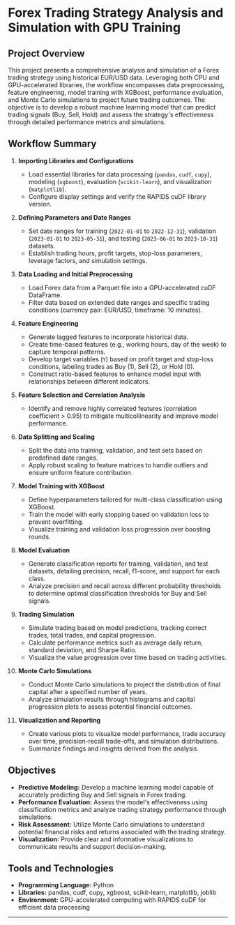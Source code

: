 # Forex Trading Strategy Analysis and Simulation with GPU Training

## Project Overview

This project presents a comprehensive analysis and simulation of a Forex trading strategy using historical EUR/USD data. Leveraging both CPU and GPU-accelerated libraries, the workflow encompasses data preprocessing, feature engineering, model training with XGBoost, performance evaluation, and Monte Carlo simulations to project future trading outcomes. The objective is to develop a robust machine learning model that can predict trading signals (Buy, Sell, Hold) and assess the strategy's effectiveness through detailed performance metrics and simulations.

## Workflow Summary

1. **Importing Libraries and Configurations**
   - Load essential libraries for data processing (`pandas`, `cudf`, `cupy`), modeling (`xgboost`), evaluation (`scikit-learn`), and visualization (`matplotlib`).
   - Configure display settings and verify the RAPIDS cuDF library version.

2. **Defining Parameters and Date Ranges**
   - Set date ranges for training (`2022-01-01` to `2022-12-31`), validation (`2023-01-01` to `2023-05-31`), and testing (`2023-06-01` to `2023-10-31`) datasets.
   - Establish trading hours, profit targets, stop-loss parameters, leverage factors, and simulation settings.

3. **Data Loading and Initial Preprocessing**
   - Load Forex data from a Parquet file into a GPU-accelerated cuDF DataFrame.
   - Filter data based on extended date ranges and specific trading conditions (currency pair: EUR/USD, timeframe: 10 minutes).

4. **Feature Engineering**
   - Generate lagged features to incorporate historical data.
   - Create time-based features (e.g., working hours, day of the week) to capture temporal patterns.
   - Develop target variables (`Y`) based on profit target and stop-loss conditions, labeling trades as Buy (1), Sell (2), or Hold (0).
   - Construct ratio-based features to enhance model input with relationships between different indicators.

5. **Feature Selection and Correlation Analysis**
   - Identify and remove highly correlated features (correlation coefficient > 0.95) to mitigate multicollinearity and improve model performance.

6. **Data Splitting and Scaling**
   - Split the data into training, validation, and test sets based on predefined date ranges.
   - Apply robust scaling to feature matrices to handle outliers and ensure uniform feature contribution.

7. **Model Training with XGBoost**
   - Define hyperparameters tailored for multi-class classification using XGBoost.
   - Train the model with early stopping based on validation loss to prevent overfitting.
   - Visualize training and validation loss progression over boosting rounds.

8. **Model Evaluation**
   - Generate classification reports for training, validation, and test datasets, detailing precision, recall, f1-score, and support for each class.
   - Analyze precision and recall across different probability thresholds to determine optimal classification thresholds for Buy and Sell signals.

9. **Trading Simulation**
   - Simulate trading based on model predictions, tracking correct trades, total trades, and capital progression.
   - Calculate performance metrics such as average daily return, standard deviation, and Sharpe Ratio.
   - Visualize the value progression over time based on trading activities.

10. **Monte Carlo Simulations**
    - Conduct Monte Carlo simulations to project the distribution of final capital after a specified number of years.
    - Analyze simulation results through histograms and capital progression plots to assess potential financial outcomes.

11. **Visualization and Reporting**
    - Create various plots to visualize model performance, trade accuracy over time, precision-recall trade-offs, and simulation distributions.
    - Summarize findings and insights derived from the analysis.

## Objectives

- **Predictive Modeling:** Develop a machine learning model capable of accurately predicting Buy and Sell signals in Forex trading.
- **Performance Evaluation:** Assess the model's effectiveness using classification metrics and analyze trading strategy performance through simulations.
- **Risk Assessment:** Utilize Monte Carlo simulations to understand potential financial risks and returns associated with the trading strategy.
- **Visualization:** Provide clear and informative visualizations to communicate results and support decision-making.

## Tools and Technologies

- **Programming Language:** Python
- **Libraries:** pandas, cudf, cupy, xgboost, scikit-learn, matplotlib, joblib
- **Environment:** GPU-accelerated computing with RAPIDS cuDF for efficient data processing

---
